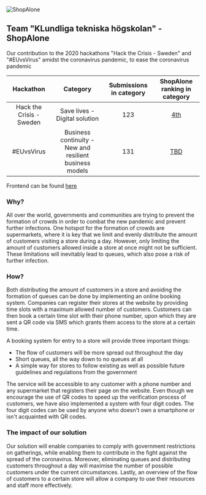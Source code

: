 ![ShopAlone](https://github.com/Isterdam/hack-the-crisis-backend/blob/master/logo.JPG "ShopeAlone")

## Team "KLundliga tekniska högskolan" - ShopAlone

Our contribution to the 2020 hackathons "Hack the Crisis - Sweden" and "#EUvsVirus" amidst the coronavirus pandemic, to ease the coronavirus pandemic

| Hackathon | Category | Submissions in category | ShopAlone ranking in category |
|:---------:|:--------:|:-----------------------:|:-----------------------------:|
| Hack the Crisis - Sweden | Save lives - Digital solution | 123 | [4th](https://www.guaana.com/challenges/PAScgtXfAYDsaqjtp/results/zMRLepRnXNxoChj5x) |
| #EUvsVirus | Business continuity - New and resilient business models | 131 | [TBD](https://devpost.com/software/shopalone-exf4jy) |

Frontend can be found [here](https://github.com/CreatlV/hack-the-crisis-frontend)

### Why?

All over the world, governments and communities are trying to prevent the formation of crowds in order to combat the new pandemic and prevent further infections. One hotspot for the formation of crowds are supermarkets, where it is key that we limit and evenly distribute the amount of customers visiting a store during a day. However, only limiting the amount of customers allowed inside a store at once might not be sufficient. These limitations will inevitably lead to queues, which also pose a risk of further infection. 

### How?

Both distributing the amount of customers in a store and avoiding the formation of queues can be done by implementing an online booking system. Companies can register their stores at the website by providing time slots with a maximum allowed number of customers. Customers can then book a certain time slot with their phone number, upon which they are sent a QR code via SMS which grants them access to the store at a certain time.

A booking system for entry to a store will provide three important things:
* The flow of customers will be more spread out throughout the day
* Short queues, all the way down to no queues at all
* A simple way for stores to follow existing as well as possible future guidelines and regulations from the government

The service will be accessible to any customer with a phone number and any supermarket that registers their page on the website. Even though we encourage the use of QR codes to speed up the verification process of customers, we have also implemented a system with four digit codes. The four digit codes can be used by anyone who doesn't own a smartphone or isn't acquainted with QR codes.

### The impact of our solution

Our solution will enable companies to comply with government restrictions on gatherings, while enabling them to contribute in the fight against the spread of the coronavirus. Moreover, eliminating queues and distributing customers throughout a day will maximise the number of possible customers under the current circumstances. Lastly, an overview of the flow of customers to a certain store will allow a company to use their resources and staff more effectively. 

